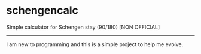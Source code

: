# schengencalc
Simple calculator for Schengen stay (90/180) [NON OFFICIAL]

-------------------
I am new to programming and this is a simple project to help me evolve.

